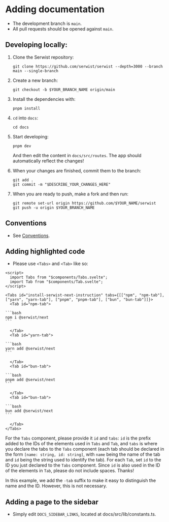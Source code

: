 # Adding documentation

- The development branch is `main`.
- All pull requests should be opened against `main`.

## Developing locally:

1. Clone the Serwist repository:
   ```
   git clone https://github.com/serwist/serwist --depth=3000 --branch main --single-branch
   ```
1. Create a new branch:
   ```
   git checkout -b $YOUR_BRANCH_NAME origin/main
   ```
1. Install the dependencies with:
   ```
   pnpm install
   ```
1. `cd` into `docs`:
   ```
   cd docs
   ```
1. Start developing:

   ```
   pnpm dev
   ```

   And then edit the content in `docs/src/routes`. The app should automatically reflect the changes!

1. When your changes are finished, commit them to the branch:
   ```
   git add .
   git commit -m "$DESCRIBE_YOUR_CHANGES_HERE"
   ```
1. When you are ready to push, make a fork and then run:
   ```
   git remote set-url origin https://github.com/$YOUR_NAME/serwist
   git push -u origin $YOUR_BRANCH_NAME
   ```

## Conventions

- See [Conventions](./conventions.md).

## Adding highlighted code

- Please use `<Tabs>` and `<Tab>` like so:

````
<script>
  import Tabs from "$components/Tabs.svelte";
  import Tab from "$components/Tab.svelte";
</script>

<Tabs id="install-serwist-next-instruction" tabs={[["npm", "npm-tab"], ["yarn", "yarn-tab"], ["pnpm", "pnpm-tab"], ["bun", "bun-tab"]]}>
  <Tab id="npm-tab">

```bash
npm i @serwist/next
```

  </Tab>
  <Tab id="yarn-tab">

```bash
yarn add @serwist/next
```

  </Tab>
  <Tab id="bun-tab">

```bash
pnpm add @serwist/next
```

  </Tab>
  <Tab id="bun-tab">

```bash
bun add @serwist/next
```

  </Tab>
</Tabs>
````

For the `Tabs` component, please provide it `id` and `tabs`: `id` is the prefix added to the IDs of the elements used in `Tabs` and `Tab`, and `tabs` is where you declare the tabs to the `Tabs` component (each tab should be declared in the form `[name: string, id: string]`, with `name` being the name of the tab and `id` being the string used to identify the tab). For each `Tab`, set `id` to the ID you just declared to the `Tabs` component. Since `id` is also used in the ID of the elements in `Tab`, please do not include spaces. Thanks! 

In this example, we add the `-tab` suffix to make it easy to distinguish the name and the ID. However, this is not necessary.

## Adding a page to the sidebar

- Simply edit `DOCS_SIDEBAR_LINKS`, located at docs/src/lib/constants.ts.
